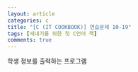 ```yaml
---
layout: article
categories: c
title: "[C (IT COOKBOOK)] 연습문제 10-19"
tags: [새내기를 위한 첫 C언어 책]
comments: true
---
```


학생 정보를 출력하는 프로그램

<script src="https://gist.github.com/junne47/f03a2d3e81b6ed7a978358b7ad9e6949.js"></script>
